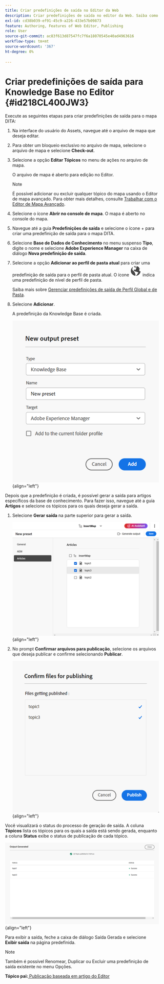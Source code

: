 ```yaml
---
title: Criar predefinições de saída no Editor da Web
description: Criar predefinições de saída no editor da Web. Saiba como editar, renomear, duplicar e excluir uma predefinição de saída no AEM Guides.
exl-id: cd38b039-ef91-45c9-a226-433e57b09873
feature: Authoring, Features of Web Editor, Publishing
role: User
source-git-commit: ac83f613d87547fc7f6a18070545e40ad4963616
workflow-type: tm+mt
source-wordcount: '367'
ht-degree: 0%

---
```


# Criar predefinições de saída para Knowledge Base no Editor {#id218CL400JW3}

Execute as seguintes etapas para criar predefinições de saída para o mapa DITA:

1. Na interface do usuário do Assets, navegue até o arquivo de mapa que deseja editar.

1. Para obter um bloqueio exclusivo no arquivo de mapa, selecione o arquivo de mapa e selecione **Check-out**.

1. Selecione a opção **Editar Tópicos** no menu de ações no arquivo de mapa.

   O arquivo de mapa é aberto para edição no Editor.

   >[!NOTE]
   >
   > É possível adicionar ou excluir qualquer tópico do mapa usando o Editor de mapa avançado. Para obter mais detalhes, consulte [Trabalhar com o Editor de Mapa Avançado](map-editor-advanced-map-editor.md#).

1. Selecione o ícone **Abrir no console de mapa**. O mapa é aberto no console do mapa.

1. Navegue até a guia **Predefinições de saída** e selecione o ícone + para criar uma predefinição de saída para o mapa DITA.

1. Selecione **Base de Dados de Conhecimento** no menu suspenso **Tipo**, digite o nome e selecione **Adobe Experience Manager** na caixa de diálogo **Nova predefinição de saída**.
1. Selecione a opção **Adicionar ao perfil de pasta atual** para criar uma predefinição de saída para o perfil de pasta atual. O ícone ![perfil de pasta](images/global-preset-icon.svg) indica uma predefinição de nível de perfil de pasta.

   Saiba mais sobre [Gerenciar predefinições de saída de Perfil Global e de Pasta](./web-editor-manage-output-presets.md).

1. Selecione **Adicionar**.

   A predefinição da Knowledge Base é criada.


   ![Novo(a) &#x200B;](images/knowledge-base-preset-dialog-box.png){align="left"}

Depois que a predefinição é criada, é possível gerar a saída para artigos específicos da base de conhecimento. Para fazer isso, navegue até a guia **Artigos** e selecione os tópicos para os quais deseja gerar a saída.
1. Selecione **Gerar saída** na parte superior para gerar a saída.

   ![](images/add-preset-articles-tab_cs.png){align="left"}

1. No prompt **Confirmar arquivos para publicação**, selecione os arquivos que deseja publicar e confirme selecionando **Publicar**.

   ![Novo(a) &#x200B;](images/knowledge-base-confirm-files-for-publishing.png){align="left"}

Você visualizará o status do processo de geração de saída. A coluna **Tópicos** lista os tópicos para os quais a saída está sendo gerada, enquanto a coluna **Status** exibe o status de publicação de cada tópico.


![](images/add-preset-output-generated_cs.png){align="left"}

Para exibir a saída, feche a caixa de diálogo Saída Gerada e selecione **Exibir saída** na página predefinida.


>[!NOTE]
>
> Também é possível Renomear, Duplicar ou Excluir uma predefinição de saída existente no menu Opções.



**Tópico pai:**&#x200B;[&#x200B; Publicação baseada em artigo do Editor](web-editor-article-publishing.md)
